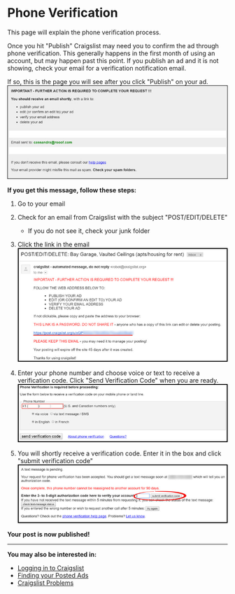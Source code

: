 # Phone Verification
This page will explain the phone verification process.

Once you hit "Publish" Craigslist may need you to confirm the ad through phone verification. This generally happens in the first month of using an account, but may happen past this point. If you publish an ad and it is not showing, check your email for a verification notification email.

If so, this is the page you will see after you click "Publish" on your ad.
![](email2.jpg)

**If you get this message, follow these steps:**
1. Go to your email
2. Check for an email from Craigslist with the subject "POST/EDIT/DELETE"
   - If you do not see it, check your junk folder
3. Click the link in the email
![](email3.jpg)

4. Enter your phone number and choose voice or text to receive a verification code. Click "Send Verification Code" when you are ready.<br>
![](email4.jpg)

5. You will shortly receive a verification code. Enter it in the box and click "submit verification code"
![](email5.jpg)

**Your post is now published!**

---
**You may also be interested in:**
- [Logging in to Craigslist](http://docs.rooof.com/loginto_craigslist_md.html)
- [Finding your Posted Ads](http://docs.rooof.com/findingyour_posted_ads_md.html)
- [Craigslist Problems](http://docs.rooof.com/craigslist_problems.html)
